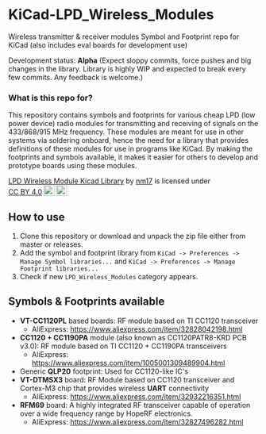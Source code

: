 # KiCad-LPD\_Wireless\_Modules
Wireless transmitter & receiver modules Symbol and Footprint repo for KiCad (also includes eval boards for development use)

Development status: **Alpha** (Expect sloppy commits, force pushes and big changes in the library. Library is highly WIP and expected to break every few commits. Any feedback is welcome.) 

### What is this repo for?
This repository contains symbols and footprints for various cheap LPD (low power device) radio modules for transmitting and receiving of signals on the 433/868/915 MHz frequency. These modules are meant for use in other systems via soldering onboard, hence the need for a library that provides definitions of these modules for use in programs like KiCad. By making the footprints and symbols available, it makes it easier for others to develop and prototype boards using these modules.

<p xmlns:cc="http://creativecommons.org/ns#" xmlns:dct="http://purl.org/dc/terms/"><a property="dct:title" rel="cc:attributionURL" href="https://github.com/nm17/Kicad-LPD_Wireless_Modules">LPD Wireless Module Kicad Library</a> by <a rel="cc:attributionURL dct:creator" property="cc:attributionName" href="https://github.com/nm17">nm17</a> is licensed under <a href="http://creativecommons.org/licenses/by/4.0/?ref=chooser-v1" target="_blank" rel="license noopener noreferrer" style="display:inline-block;">CC BY 4.0<img style="height:22px!important;margin-left:3px;vertical-align:text-bottom;" src="https://mirrors.creativecommons.org/presskit/icons/cc.svg?ref=chooser-v1"><img style="height:22px!important;margin-left:3px;vertical-align:text-bottom;" src="https://mirrors.creativecommons.org/presskit/icons/by.svg?ref=chooser-v1"></a></p> 

## How to use

  1. Clone this repository or download and unpack the zip file either from master or releases.
  2. Add the symbol and footprint library from `KiCad -> Preferences -> Manage Symbol libraries...` and `KiCad -> Preferences -> Manage Footprint libraries...`
  3. Check if new `LPD_Wireless_Modules` category appears.

## Symbols & Footprints available

  - **VT-CC1120PL** based boards: RF module based on TI CC1120 transceiver
	  + AliExpress: https://www.aliexpress.com/item/32828042198.html
  - **CC1120 + CC1190PA** module (also known as CC1120PATR8-KRD PCB v3.0): RF module based on TI CC1120 + CC1190PA transceivers
	  + AliExpress: https://www.aliexpress.com/item/1005001309489904.html
  - Generic **QLP20** footprint: Used for CC1120-like IC's
  - **VT-DTMSX3** board: RF Module based on CC1120 transceiver and Cortex-M3 chip that provides wireless **UART** connectivity
	  + AliExpress: https://www.aliexpress.com/item/32932216351.html
  - **RFM69** board: A highly integrated RF transceiver capable of operation over a wide frequency range by HopeRF electronics.
	  + AliExpress: https://www.aliexpress.com/item/32827496282.html
